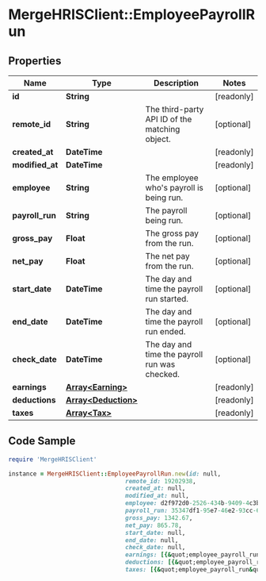 # MergeHRISClient::EmployeePayrollRun

## Properties

Name | Type | Description | Notes
------------ | ------------- | ------------- | -------------
**id** | **String** |  | [readonly] 
**remote_id** | **String** | The third-party API ID of the matching object. | [optional] 
**created_at** | **DateTime** |  | [readonly] 
**modified_at** | **DateTime** |  | [readonly] 
**employee** | **String** | The employee who&#39;s payroll is being run. | [optional] 
**payroll_run** | **String** | The payroll being run. | [optional] 
**gross_pay** | **Float** | The gross pay from the run. | [optional] 
**net_pay** | **Float** | The net pay from the run. | [optional] 
**start_date** | **DateTime** | The day and time the payroll run started. | [optional] 
**end_date** | **DateTime** | The day and time the payroll run ended. | [optional] 
**check_date** | **DateTime** | The day and time the payroll run was checked. | [optional] 
**earnings** | [**Array&lt;Earning&gt;**](Earning.md) |  | [readonly] 
**deductions** | [**Array&lt;Deduction&gt;**](Deduction.md) |  | [readonly] 
**taxes** | [**Array&lt;Tax&gt;**](Tax.md) |  | [readonly] 

## Code Sample

```ruby
require 'MergeHRISClient'

instance = MergeHRISClient::EmployeePayrollRun.new(id: null,
                                 remote_id: 19202938,
                                 created_at: null,
                                 modified_at: null,
                                 employee: d2f972d0-2526-434b-9409-4c3b468e08f0,
                                 payroll_run: 35347df1-95e7-46e2-93cc-66f1191edca5,
                                 gross_pay: 1342.67,
                                 net_pay: 865.78,
                                 start_date: null,
                                 end_date: null,
                                 check_date: null,
                                 earnings: [{&quot;employee_payroll_run&quot;:&quot;35347df1-95e7-46e2-93cc-66f1191edca5&quot;,&quot;amount&quot;:1002.34,&quot;type&quot;:&quot;SALARY&quot;},{&quot;employee_payroll_run&quot;:&quot;35347df1-95e7-46e2-93cc-66f1191edca5&quot;,&quot;amount&quot;:8342.34,&quot;type&quot;:&quot;OVERTIME&quot;}],
                                 deductions: [{&quot;employee_payroll_run&quot;:&quot;35347df1-95e7-46e2-93cc-66f1191edca5&quot;,&quot;name&quot;:&quot;Social Security&quot;,&quot;employee_deduction&quot;:34.54,&quot;company_deduction&quot;:78.78}],
                                 taxes: [{&quot;employee_payroll_run&quot;:&quot;35347df1-95e7-46e2-93cc-66f1191edca5&quot;,&quot;name&quot;:&quot;California State Income Tax&quot;,&quot;amount&quot;:100.25,&quot;employer_tax&quot;:&quot;False&quot;}])
```


